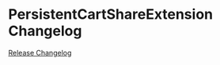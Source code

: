 # PersistentCartShareExtension Changelog

[Release Changelog](https://github.com/spryker/persistent-cart-share-extension/releases)
